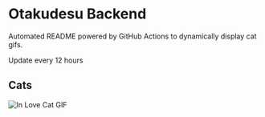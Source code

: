 # Otakudesu Backend

Automated README powered by GitHub Actions to dynamically display cat gifs.

 Update every 12 hours

## Cats

![In Love Cat GIF](https://media4.giphy.com/media/MDJ9IbxxvDUQM/200.gif?cid=9acd02davpptw6sguob0f55idomu5euxyn2vbsi3g1svie0p&ep=v1_gifs_search&rid=200.gif&ct=g)
